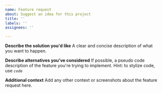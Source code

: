 ```yaml
---
name: Feature request
about: Suggest an idea for this project
title: ''
labels: ''
assignees: ''

---
```


**Describe the solution you'd like**
A clear and concise description of what you want to happen.

**Describe alternatives you've considered**
If possible, a pseudo code description of the feature you're trying to implement. Hint: to stylize code, use _`code`_

**Additional context**
Add any other context or screenshots about the feature request here.
